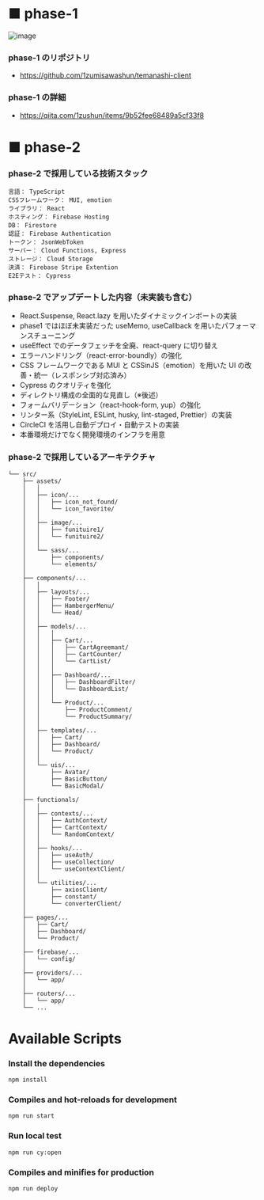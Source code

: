 # ■ phase-1

![image](https://user-images.githubusercontent.com/65071534/167672720-c0ba2b9b-020e-4e94-b73c-79280ba7f0ef.png)

### phase-1 のリポジトリ

- https://github.com/1zumisawashun/temanashi-client

### phase-1 の詳細

- https://qiita.com/1zushun/items/9b52fee68489a5cf33f8

# ■ phase-2

### phase-2 で採用している技術スタック

```
言語： TypeScript
CSSフレームワーク： MUI, emotion
ライブラリ： React
ホスティング： Firebase Hosting
DB： Firestore
認証： Firebase Authentication
トークン： JsonWebToken
サーバー： Cloud Functions, Express
ストレージ： Cloud Storage
決済： Firebase Stripe Extention
E2Eテスト： Cypress
```

### phase-2 でアップデートした内容（未実装も含む）

- React.Suspense, React.lazy を用いたダイナミックインポートの実装
- phase1 ではほぼ未実装だった useMemo, useCallback を用いたパフォーマンスチューニング
- useEffect でのデータフェッチを全廃、react-query に切り替え
- エラーハンドリング（react-error-boundly）の強化
- CSS フレームワークである MUI と CSSinJS（emotion）を用いた UI の改善・統一（レスポンシブ対応済み）
- Cypress のクオリティを強化
- ディレクトリ構成の全面的な見直し（※後述）
- フォームバリデーション（react-hook-form, yup）の強化
- リンター系（StyleLint, ESLint, husky, lint-staged, Prettier）の実装
- CircleCI を活用し自動デプロイ・自動テストの実装
- 本番環境だけでなく開発環境のインフラを用意

### phase-2 で採用しているアーキテクチャ

```
└── src/
    ├── assets/
    │   │
    │   ├── icon/...
    │   │   ├── icon_not_found/
    │   │   └── icon_favorite/
    │   │
    │   ├── image/...
    │   │   ├── funituire1/
    │   │   └── funituire2/
    │   │
    │   └── sass/...
    │       ├── components/
    │       └── elements/
    │
    ├── components/...
    │   │
    │   ├── layouts/...
    │   │   ├── Footer/
    │   │   ├── HambergerMenu/
    │   │   └── Head/
    │   │
    │   ├── models/...
    │   │   │
    │   │   ├── Cart/...
    │   │   │   ├── CartAgreemant/
    │   │   │   ├── CartCounter/
    │   │   │   └── CartList/
    │   │   │
    │   │   ├── Dashboard/...
    │   │   │   ├── DashboardFilter/
    │   │   │   └── DashboardList/
    │   │   │
    │   │   └── Product/...
    │   │       ├── ProductComment/
    │   │       └── ProductSummary/
    │   │
    │   ├── templates/...
    │   │   ├── Cart/
    │   │   ├── Dashboard/
    │   │   └── Product/
    │   │
    │   └── uis/...
    │       ├── Avatar/
    │       ├── BasicButton/
    │       └── BasicModal/
    │
    ├── functionals/
    │   │
    │   ├── contexts/...
    │   │   ├── AuthContext/
    │   │   ├── CartContext/
    │   │   └── RandomContext/
    │   │
    │   ├── hooks/...
    │   │   ├── useAuth/
    │   │   ├── useCollection/
    │   │   └── useContextClient/
    │   │
    │   └── utilities/...
    │       ├── axiosClient/
    │       ├── constant/
    │       └── converterClient/
    │
    ├── pages/...
    │   ├── Cart/
    │   ├── Dashboard/
    │   └── Product/
    │
    ├── firebase/...
    │   └── config/
    │
    ├── providers/...
    │   └── app/
    │
    ├── routers/...
    │   └── app/
    └── ...
```

# Available Scripts

### Install the dependencies

```
npm install
```

### Compiles and hot-reloads for development

```
npm run start
```

### Run local test

```
npm run cy:open
```

### Compiles and minifies for production

```
npm run deploy
```
